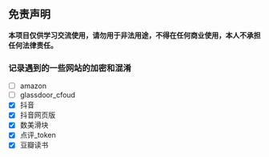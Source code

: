 ## 免责声明
**本项目仅供学习交流使用，请勿用于非法用途，不得在任何商业使用，本人不承担任何法律责任。**
### 记录遇到的一些网站的加密和混淆

- [ ] amazon
- [ ] glassdoor_cfoud
- [x] 抖音
- [x] 抖音网页版
- [x] 数美滑块
- [x] 点评_token
- [x] 豆瓣读书